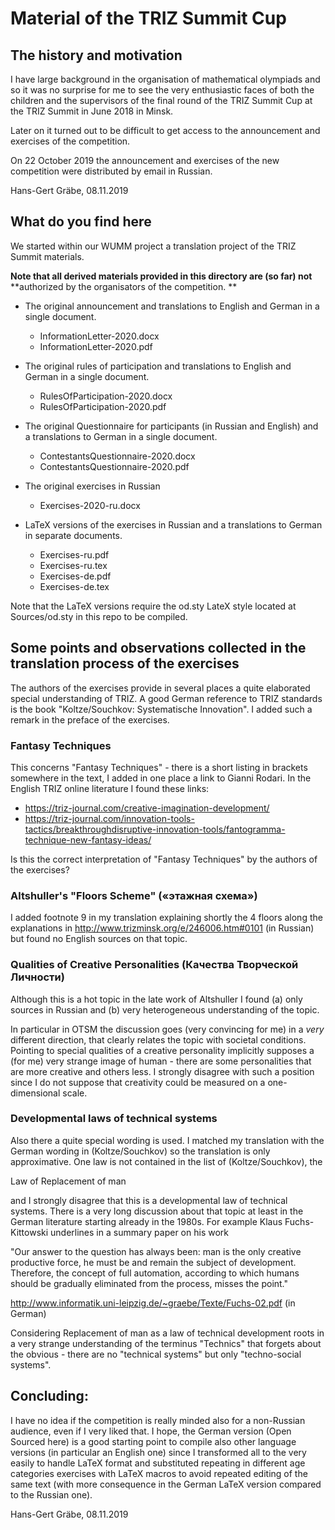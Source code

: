 # Material of the TRIZ Summit Cup

## The history and motivation

I have large background in the organisation of mathematical olympiads and so
it was no surprise for me to see the very enthusiastic faces of both the
children and the supervisors of the final round of the TRIZ Summit Cup at the
TRIZ Summit in June 2018 in Minsk.

Later on it turned out to be difficult to get access to the announcement and
exercises of the competition.

On 22 October 2019 the announcement and exercises of the new competition were
distributed by email in Russian.

Hans-Gert Gräbe, 08.11.2019

## What do you find here

We started within our WUMM project a translation project of the TRIZ Summit
materials.

**Note that all derived materials provided in this directory are (so far) not**
**authorized by the organisators of the competition. **

* The original announcement and translations to English and German in a single
  document.
  - InformationLetter-2020.docx
  - InformationLetter-2020.pdf

* The original rules of participation and translations to English and German
  in a single document.
  - RulesOfParticipation-2020.docx
  - RulesOfParticipation-2020.pdf

* The original Questionnaire for participants (in Russian and English) and a
  translations to German in a single document.
  - ContestantsQuestionnaire-2020.docx
  - ContestantsQuestionnaire-2020.pdf

* The original exercises in Russian
  - Exercises-2020-ru.docx

* LaTeX versions of the exercises in Russian and a translations to German in
  separate documents.
  - Exercises-ru.pdf
  - Exercises-ru.tex
  - Exercises-de.pdf
  - Exercises-de.tex

Note that the LaTeX versions require the od.sty LateX style located at
Sources/od.sty in this repo to be compiled. 

## Some points and observations collected in the translation process of the exercises

The authors of the exercises provide in several places a quite elaborated
special understanding of TRIZ. A good German reference to TRIZ standards is
the book "Koltze/Souchkov: Systematische Innovation". I added such a remark in
the preface of the exercises.

### Fantasy Techniques

This concerns "Fantasy Techniques" - there is a short listing in brackets
somewhere in the text, I added in one place a link to Gianni Rodari. In the
English TRIZ online literature I found these links:
* https://triz-journal.com/creative-imagination-development/
* https://triz-journal.com/innovation-tools-tactics/breakthroughdisruptive-innovation-tools/fantogramma-technique-new-fantasy-ideas/

Is this the correct interpretation of "Fantasy Techniques" by the authors of
the exercises?

### Altshuller's "Floors Scheme" («этажная схема»)

I added footnote 9 in my translation explaining shortly the 4 floors along the
explanations in http://www.trizminsk.org/e/246006.htm#0101 (in Russian) but
found no English sources on that topic.

### Qualities of Creative Personalities (Качества Творческой Личности)

Although this is a hot topic in the late work of Altshuller I found (a) only
sources in Russian and (b) very heterogeneous understanding of the topic.

In particular in OTSM the discussion goes (very convincing for me) in a *very*
different direction, that clearly relates the topic with societal conditions.
Pointing to special qualities of a creative personality implicitly supposes a
(for me) very strange image of human - there are some personalities that are
more creative and others less. I strongly disagree with such a position since I
do not suppose that creativity could be measured on a one-dimensional scale.

### Developmental laws of technical systems

Also there a quite special wording is used. I matched my translation with the
German wording in (Koltze/Souchkov) so the translation is only approximative.
One law is not contained in the list of (Koltze/Souchkov), the

Law of Replacement of man

and I strongly disagree that this is a developmental law of technical systems.
There is a very long discussion about that topic at least in the German
literature starting already in the 1980s.  For example Klaus Fuchs-Kittowski
underlines in a summary paper on his work

"Our answer to the question has always been: man is the only creative
productive force, he must be and remain the subject of development. Therefore,
the concept of full automation, according to which humans should be gradually
eliminated from the process, misses the point."

http://www.informatik.uni-leipzig.de/~graebe/Texte/Fuchs-02.pdf (in German)

Considering Replacement of man as a law of technical development roots in a
very strange understanding of the terminus "Technics" that forgets about the
obvious - there are no "technical systems" but only "techno-social systems".

## Concluding:

I have no idea if the competition is really minded also for a non-Russian
audience, even if I very liked that.  I hope, the German version (Open Sourced
here) is a good starting point to compile also other language versions (in
particular an English one) since I transformed all to the very easily to
handle LaTeX format and substituted repeating in different age categories
exercises with LaTeX macros to avoid repeated editing of the same text (with
more consequence in the German LaTeX version compared to the Russian one).

Hans-Gert Gräbe, 08.11.2019
